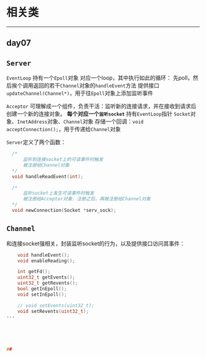 # 相关类
------
day07
------
## `Server`

  `EventLoop`
  持有一个`Epoll`对象
    对应一个loop，其中执行如此的循环：
        先poll，然后挨个调用返回的若干`Channel`对象的`handleEvent`方法
    提供接口`updateChannel(Channel*)`，用于往`Epoll`对象上添加监听事件

  `Acceptor`
  可理解成一个组件，负责干活：监听新的连接请求，并在接收到请求后创建一个新的连接对象。
    **每个对应一个`监听socket`**
    持有`EventLoop`指针
    `Socket`对象、`InetAddress`对象、`Channel`对象
    存储一个回调：`void acceptConnection();`，用于传递给`Channel`对象

  `Server`定义了两个函数：
  ```cpp
    /*
        监听到连接socket上的可读事件时触发
        被注册给Channel对象
    */
    void handleReadEvent(int);

    /*
        监听socket上发生可读事件时触发
        被注册给Acceptor对象，注册之后，再被注册给Channel对象
    */
    void newConnection(Socket *serv_sock);
  ```

## `Channel`
和连接socket强相关，封装监听socket的行为，以及提供接口访问其事件：
```cpp
    void handleEvent();
    void enableReading();

    int getFd();
    uint32_t getEvents();
    uint32_t getRevents();
    bool getInEpoll();
    void setInEpoll();

    // void setEvents(uint32_t);
    void setRevents(uint32_t);
···





## 














